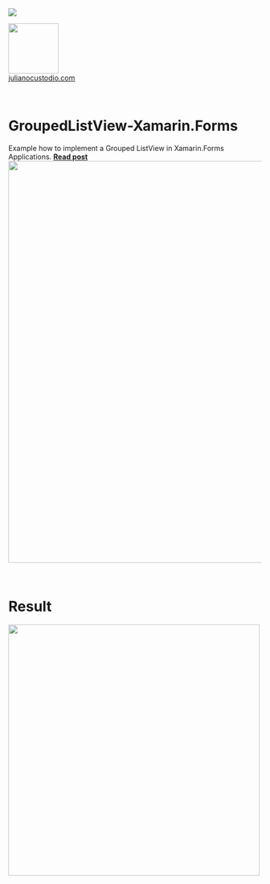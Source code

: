 <image src="https://camo.githubusercontent.com/f13bbe855abf1e435732ed337f17d7d9e09657ad/68747470733a2f2f63686f6866692e76697375616c73747564696f2e636f6d2f5f617069732f7075626c69632f6275696c642f646566696e6974696f6e732f62396130313732632d303932362d343262382d616632662d3234393533393737336261352f31332f6261646765"/>



  <a href="http://julianocustodio.com" target="_blank"><image width="100px" src="https://julianocustodiosite.files.wordpress.com/2017/02/cropped-logojuliano.png?w=300&h=300&crop=1"/></a>
 <br/><a href="http://julianocustodio.com">julianocustodio.com</a>

 
<br/>

# GroupedListView-Xamarin.Forms
Example how to implement a Grouped ListView in Xamarin.Forms Applications.
<a href="https://julianocustodio.com/groupedlistview" target="_blank"><b> Read post</b></a></br> 
<a href="https://julianocustodio.com/groupedlistview">
<image width="800px" src="https://julianocustodiosite.files.wordpress.com/2018/10/walllist.png?w=1462"/></a>

<br/>


# Result
<p>
  <image height="500px"src="https://julianocustodiosite.files.wordpress.com/2018/10/screenshot-1539617212343.jpg"/> 
</p>





